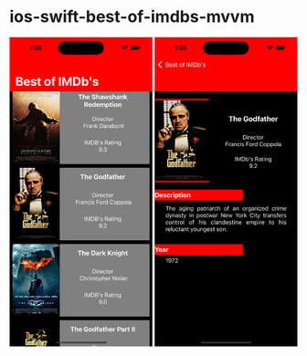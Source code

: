 # ios-swift-best-of-imdbs-mvvm


<img src="https://github.com/aliamanvermez/ios-swift-best-of-imdbs-mvvm/blob/main/IMDBTop100MVVM/Simulator%20Screen%20Shot%20-%20iPhone%2014%20Pro%20-%202023-04-05%20at%2001.38.31.png" width="250"/>

<img src="https://github.com/aliamanvermez/ios-swift-best-of-imdbs-mvvm/blob/main/IMDBTop100MVVM/Simulator%20Screen%20Shot%20-%20iPhone%2014%20Pro%20-%202023-04-05%20at%2001.38.36.png" width="250"/>
